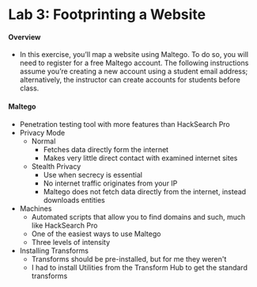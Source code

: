 # Lab 3: Footprinting a Website

#### Overview
- In this exercise, you’ll map a website using Maltego. To do so, you will need to register for a free Maltego account. The following instructions assume you’re creating a new account using a student email address; alternatively, the instructor can create accounts for students before class.

#### Maltego
- Penetration testing tool with more features than HackSearch Pro
- Privacy Mode
    - Normal
        - Fetches data directly form the internet
        - Makes very little direct contact with examined internet sites
    - Stealth Privacy
        - Use when secrecy is essential
        - No internet traffic originates from your IP
        - Maltego does not fetch data directly from the internet, instead downloads entities
- Machines
    - Automated scripts that allow you to find domains and such, much like HackSearch Pro
    - One of the easiest ways to use Maltego
    - Three levels of intensity
- Installing Transforms
    - Transforms should be pre-installed, but for me they weren't
    - I had to install Utilities from the Transform Hub to get the standard transforms